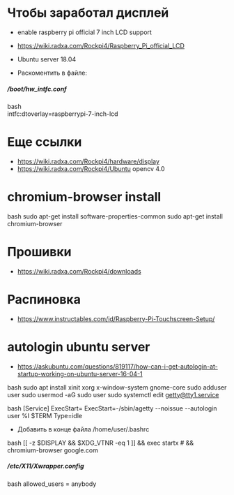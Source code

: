 # Чтобы заработал дисплей 
- enable raspberry pi official 7 inch LCD support   
- https://wiki.radxa.com/Rockpi4/Raspberry_Pi_official_LCD
- Ubuntu server 18.04

- Раскоментить в файле:

##### /boot/hw_intfc.conf

bash                  
intfc:dtoverlay=raspberrypi-7-inch-lcd

# Еще ссылки

- https://wiki.radxa.com/Rockpi4/hardware/display
- https://wiki.radxa.com/Rockpi4/Ubuntu opencv 4.0

# chromium-browser install

bash
sudo apt-get install software-properties-common
sudo apt-get install chromium-browser

# Прошивки

- https://wiki.radxa.com/Rockpi4/downloads

# Распиновка

- https://www.instructables.com/id/Raspberry-Pi-Touchscreen-Setup/

# autologin ubuntu server

- https://askubuntu.com/questions/819117/how-can-i-get-autologin-at-startup-working-on-ubuntu-server-16-04-1

bash
sudo apt install xinit xorg x-window-system gnome-core
sudo adduser user
sudo usermod -aG sudo user
sudo systemctl edit getty@tty1.service

bash
[Service]
ExecStart=
ExecStart=-/sbin/agetty --noissue --autologin user %I $TERM
Type=idle

- Добавить в конце файла /home/user/.bashrc

bash
[[ -z $DISPLAY && $XDG_VTNR -eq 1 ]] && exec startx # && chromium-browser google.com

##### /etc/X11/Xwrapper.config

bash
allowed_users = anybody
